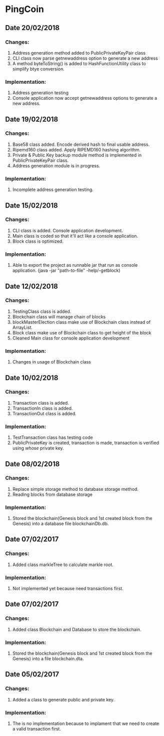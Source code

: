 # PingCoin

## Date 20/02/2018

### Changes:
1. Address generation method added to PublicPrivateKeyPair class
2. CLI class now parse getnewaddress option to generate a new address
3. A method byteToString() is added to HashFunctionUtility class to simplify btye conversion.

### Implementation:
1. Address generation testing
2. Console application now accept getnewaddress options to generate a new address.

## Date 19/02/2018

### Changes:
1. Base58 class added. Encode derived hash to final usable address.
2. Ripemd160 class added. Apply RIPEMD160 hashing algorithm.
3. Private & Public Key backup module method is implemented in PublicPrivateKeyPair class.
4. Address generation module is in progress.

### Implementation:
1. Incomplete address generation testing.

## Date 15/02/2018

### Changes:
1. CLI class is added. Console application development.
2. Main class is coded so that it'll act like a console application.
3. Block class is optimized.

### Implementation:
1. Able to export the project as runnable jar that run as console application. (java -jar "path-to-file" -help/-getblock)

## Date 12/02/2018

### Changes:
1. TestingClass class is added.
2. Blockchain class will manage chain of blocks
3. blockMasterElection class make use of Blockchain class instead of ArrayList<Block>.
4. Block class make use of Blockchain class to get height of the block
5. Cleaned Main class for console application development

### Implementation:
1. Changes in usage of Blockchain class

## Date 10/02/2018

### Changes:
1. Transaction class is added.
2. TransactionIn class is added.
3. TransactionOut class is added.

### Implementation:
1. TestTransaction class has testing code
2. PublicPrivateKey is created, transaction is made, transaction is verified using *whose* private key.

## Date 08/02/2018

### Changes: 
1. Replace simple storage method to database storage method. 
2. Reading blocks from database storage
### Implementation:
1. Stored the blockchain(Genesis block and 1st created block from the Genesis) into a database file blockchainDb.db.

## Date 07/02/2017

### Changes:
1. Added class markleTree to calculate markle root.
  
### Implementation:
1. Not implemented yet because need transactions first.

## Date 07/02/2017

### Changes:
1. Added class Blockchain and Database to store the blockchain.

### Implementation:
1. Stored the blockchain(Genesis block and 1st created block from the Genesis) into a file blockchain.dta.

## Date 05/02/2017

### Changes:
1. Added a class to generate public and private key.
  
### Implementation:
1. The is no implementation because to implament that we need to create a valid transaction first.
